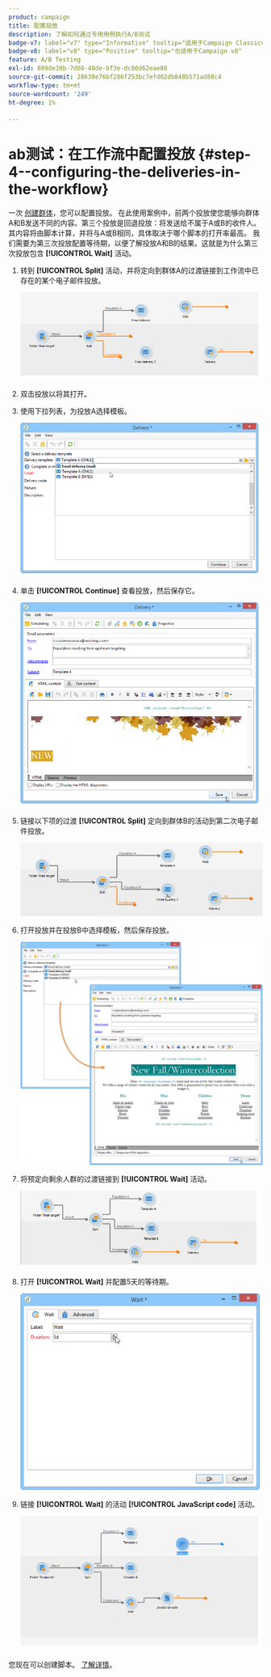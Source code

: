 ```yaml
---
product: campaign
title: 配置投放
description: 了解如何通过专用用例执行A/B测试
badge-v7: label="v7" type="Informative" tooltip="适用于Campaign Classicv7"
badge-v8: label="v8" type="Positive" tooltip="也适用于Campaign v8"
feature: A/B Testing
exl-id: 809de30b-7d08-40de-bf3e-dc80d62eae80
source-git-commit: 28638e76bf286f253bc7efd02db848b571ad88c4
workflow-type: tm+mt
source-wordcount: '249'
ht-degree: 1%

---
```


# ab测试：在工作流中配置投放 {#step-4--configuring-the-deliveries-in-the-workflow}

一次 [创建群体](a-b-testing-uc-population-samples.md)，您可以配置投放。 在此使用案例中，前两个投放使您能够向群体A和B发送不同的内容。第三个投放是回退投放：将发送给不属于A或B的收件人。其内容将由脚本计算，并将与A或B相同，具体取决于哪个脚本的打开率最高。 我们需要为第三次投放配置等待期，以便了解投放A和B的结果。这就是为什么第三次投放包含 **[!UICONTROL Wait]** 活动。

1. 转到 **[!UICONTROL Split]** 活动，并将定向到群体A的过渡链接到工作流中已存在的某个电子邮件投放。

   ![](assets/use_case_abtesting_createdeliveries_001.png)

1. 双击投放以将其打开。
1. 使用下拉列表，为投放A选择模板。

   ![](assets/use_case_abtesting_createdeliveries_003.png)

1. 单击 **[!UICONTROL Continue]** 查看投放，然后保存它。

   ![](assets/use_case_abtesting_createdeliveries_002.png)

1. 链接以下项的过渡 **[!UICONTROL Split]** 定向到群体B的活动到第二次电子邮件投放。

   ![](assets/use_case_abtesting_createdeliveries_004.png)

1. 打开投放并在投放B中选择模板，然后保存投放。

   ![](assets/use_case_abtesting_createdeliveries_005.png)

1. 将预定向剩余人群的过渡链接到 **[!UICONTROL Wait]** 活动。

   ![](assets/use_case_abtesting_createdeliveries_006.png)

1. 打开 **[!UICONTROL Wait]** 并配置5天的等待期。

   ![](assets/use_case_abtesting_createdeliveries_007.png)

1. 链接 **[!UICONTROL Wait]** 的活动 **[!UICONTROL JavaScript code]** 活动。

   ![](assets/use_case_abtesting_createdeliveries_008.png)

您现在可以创建脚本。 [了解详情](a-b-testing-uc-script.md)。
